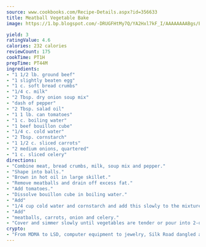 ```yaml
---
source: www.cookbooks.com/Recipe-Details.aspx?id=356633
title: Meatball Vegetable Bake
image: https://1.bp.blogspot.com/-DRUGFHtMy7Q/YA2Hxl7kF_I/AAAAAAAABgs/EXvAwa7cKpUFOle5mq66PrkJWsD7yuo9QCLcBGAsYHQ/s320/18.png

yield: 3
ratingValue: 4.6
calories: 232 calories
reviewCount: 175
cookTime: PT1H
prepTime: PT44M
ingredients:
- "1 1/2 lb. ground beef"
- "1 slightly beaten egg"
- "1 c. soft bread crumbs"
- "1/4 c. milk"
- "2 Tbsp. dry onion soup mix"
- "dash of pepper"
- "2 Tbsp. salad oil"
- "1 1 lb. can tomatoes"
- "1 c. boiling water"
- "1 beef bouillon cube"
- "1/4 c. cold water"
- "2 Tbsp. cornstarch"
- "1 1/2 c. sliced carrots"
- "2 medium onions, quartered"
- "1 c. sliced celery"
directions:
- "Combine meat, bread crumbs, milk, soup mix and pepper."
- "Shape into balls."
- "Brown in hot oil in large skillet."
- "Remove meatballs and drain off excess fat."
- "Add tomatoes."
- "Dissolve bouillon cube in boiling water."
- "Add"
- "1/4 cup cold water and cornstarch and add this slowly to the mixture until it thickens."
- "Add"
- "meatballs, carrots, onion and celery."
- "Cover and simmer slowly until vegetables are tender or pour into 2-quart casserole and cover and bake at 350u00b0 for 1 hour."
crypto:
- "From MDMA to LSD, computer equipment to jewelry, Silk Road dangled a menu listing all the greatest things Bitcoin can buy."
---
```

